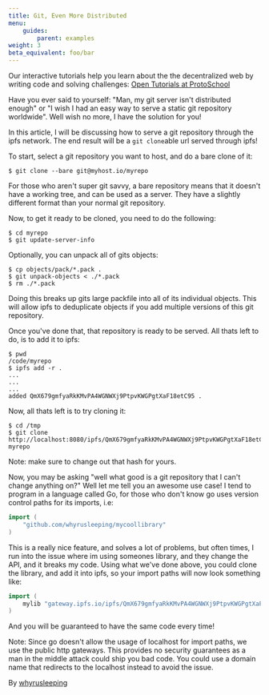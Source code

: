 ```yaml
---
title: Git, Even More Distributed
menu:
    guides:
        parent: examples
weight: 3
beta_equivalent: foo/bar
---
```


<div class="alert alert-info">
Our interactive tutorials help you learn about the the decentralized web by writing code and solving challenges:
<a class="button button-primary" href="https://proto.school/#/tutorials" role="button" target="_blank">Open Tutorials at ProtoSchool</a> &nbsp;<i class="fa fa-external-link-square-alt"></i>
</div>


Have you ever said to yourself: "Man, my git server isn't distributed enough" or
"I wish I had an easy way to serve a static git repository worldwide". Well wish
no more, I have the solution for you!

In this article, I will be discussing how to serve a git repository through the
ipfs network. The end result will be a `git clone`able url served through ipfs!

To start, select a git repository you want to host, and do a bare clone of it:
```
$ git clone --bare git@myhost.io/myrepo
```

For those who aren't super git savvy, a bare repository means that it doesn't have
a working tree, and can be used as a server. They have a slightly different
format than your normal git repository.

Now, to get it ready to be cloned, you need to do the following:
```
$ cd myrepo
$ git update-server-info
```

Optionally, you can unpack all of gits objects:
```
$ cp objects/pack/*.pack .
$ git unpack-objects < ./*.pack
$ rm ./*.pack
```

Doing this breaks up gits large packfile into all of its individual objects.
This will allow ipfs to deduplicate objects if you add multiple versions of
this git repository.

Once you've done that, that repository is ready to be served. All thats left to do, is
to add it to ipfs:
```
$ pwd
/code/myrepo
$ ipfs add -r .
...
...
...
added QmX679gmfyaRkKMvPA4WGNWXj9PtpvKWGPgtXaF18etC95 .
```

Now, all thats left is to try cloning it:
```
$ cd /tmp
$ git clone http://localhost:8080/ipfs/QmX679gmfyaRkKMvPA4WGNWXj9PtpvKWGPgtXaF18etC95 myrepo
```

Note: make sure to change out that hash for yours.

Now, you may be asking "well what good is a git repository that I can't change anything on?"
Well let me tell you an awesome use case! I tend to program in a language called Go,
for those who don't know go uses version control paths for its imports, i.e:
```go
import (
	"github.com/whyrusleeping/mycoollibrary"
)
```

This is a really nice feature, and solves a lot of problems, but often times, I run into
the issue where im using someones library, and they change the API, and it breaks my code.
Using what we've done above, you could clone the library, and add it into ipfs, so your import
paths will now look something like:
```go
import (
	mylib "gateway.ipfs.io/ipfs/QmX679gmfyaRkKMvPA4WGNWXj9PtpvKWGPgtXaF18etC95"
)
```

And you will be guaranteed to have the same code every time!

Note: Since go doesn't allow the usage of localhost for import paths, we use the
public http gateways. This provides no security guarantees as a man in the
middle attack could ship you bad code. You could use a domain name that redirects
to the localhost instead to avoid the issue.

By [whyrusleeping](http://github.com/whyrusleeping)
